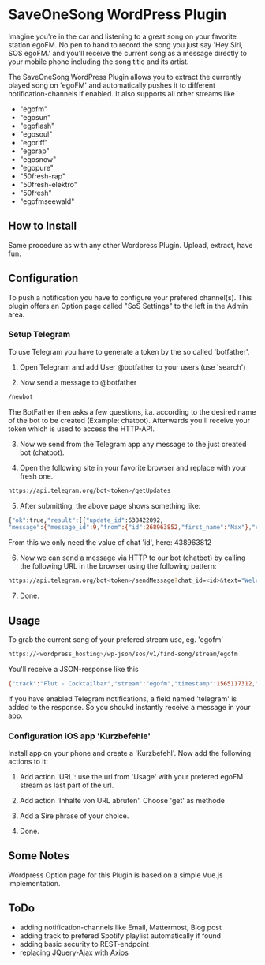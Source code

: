 # SaveOneSong WordPress Plugin 

Imagine you're in the car and listening to a great song on your favorite station egoFM. No pen to hand to record the song you just say 'Hey Siri, SOS egoFM.' and you'll receive the current song as a message directly to your mobile phone including the song title and its artist.

The SaveOneSong WordPress Plugin allows you to extract the currently played song on 'egoFM' and automatically pushes it to different notification-channels if enabled. It also supports all other streams like

- "egofm"
- "egosun"
- "egoflash"
- "egosoul"
- "egoriff"
- "egorap"
- "egosnow"
- "egopure"
- "50fresh-rap"
- "50fresh-elektro"
- "50fresh"
- "egofmseewald"

## How to Install

Same procedure as with any other Wordpress Plugin. Upload, extract, have fun.

## Configuration

To push a notification you have to configure your prefered channel(s). This plugin offers an Option page called "SoS Settings" to the left in the Admin area.

### Setup Telegram 

To use Telegram you have to generate a token by the so called 'botfather'. 

1. Open Telegram and add User @botfather to your users (use 'search')

2. Now send a message to @botfather 

```bash
/newbot
```

The BotFather then asks a few questions, i.a. according to the desired name of the bot to be created (Example: chatbot). Afterwards you'll receive your token which is used to access the HTTP-API.

3. Now we send from the Telegram app any message to the just created bot (chatbot).

4. Open the following site in your favorite browser and replace <token> with your fresh one.

```bash
https://api.telegram.org/bot<token>/getUpdates
```

5. After submitting, the above page shows something like:

```bash
{"ok":true,"result":[{"update_id":638422092,
"message":{"message_id":9,"from":{"id":268963852,"first_name":"Max"},"chat":{"id":438963812,"first_name":"Max"}," date":1437389925,"text":"c"}},{"update_id":638422093,
````

From this we only need the value of chat 'id', here: 438963812

6. Now we can send a message via HTTP to our bot (chatbot) by calling the following URL in the browser using the following pattern:

```bash
https://api.telegram.org/bot<token>/sendMessage?chat_id=<id>&text="Welcome to SoS!"
```

7. Done.

## Usage

To grab the current song of your prefered stream use, eg. 'egofm'

```bash
https://<wordpress_hosting>/wp-json/sos/v1/find-song/stream/egofm
```

You'll receive a JSON-response like this

```bash
{"track":"Flut - Cocktailbar","stream":"egofm","timestamp":1565117312,"telegram":"send"}
```

If you have enabled Telegram notifications, a field named 'telegram' is added to the response. So you shoukd instantly receive a message in your app.

### Configuration iOS app 'Kurzbefehle'

Install app on your phone and create a 'Kurzbefehl'. Now add the following actions to it:

1. Add action 'URL': use the url from 'Usage' with your prefered egoFM stream as last part of the url.

2. Add action 'Inhalte von URL abrufen'. Choose 'get' as methode

3. Add a Sire phrase of your choice.

4. Done.


## Some Notes

Wordpress Option page for this Plugin is based on a simple Vue.js implementation.

## ToDo
- adding notification-channels like Email, Mattermost, Blog post
- adding track to prefered Spotify playlist automatically if found
- adding basic security to REST-endpoint
- replacing JQuery-Ajax with [Axios](https://github.com/axios/axios)
